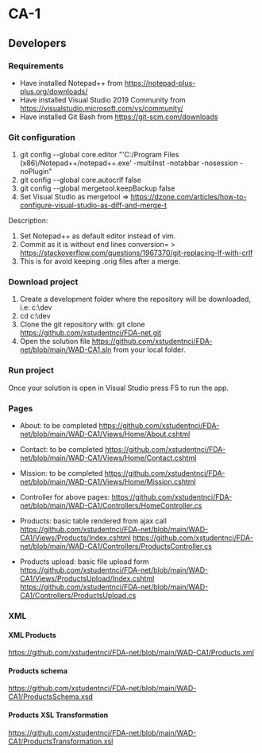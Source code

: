 # CA-1

## Developers
### Requirements
* Have installed Notepad++ from https://notepad-plus-plus.org/downloads/
* Have installed Visual Studio 2019 Community from https://visualstudio.microsoft.com/vs/community/
* Have installed Git Bash from https://git-scm.com/downloads

### Git configuration
1. git config --global core.editor "'C:/Program Files (x86)/Notepad++/notepad++.exe' -multiInst -notabbar -nosession -noPlugin"
2. git config --global core.autocrlf false
3. git config --global mergetool.keepBackup false
4. Set Visual Studio as mergetool => https://dzone.com/articles/how-to-configure-visual-studio-as-diff-and-merge-t

Description: 
1. Set Notepad++ as default editor instead of vim.
2. Commit as it is without end lines conversion= > https://stackoverflow.com/questions/1967370/git-replacing-lf-with-crlf
3. This is for avoid keeping .orig files after a merge.

### Download project
1. Create a development folder where the repository will be downloaded, i.e: c:\dev
2. cd c:\dev
3. Clone the git repository with: git clone https://github.com/xstudentnci/FDA-net.git
4. Open the solution file https://github.com/xstudentnci/FDA-net/blob/main/WAD-CA1.sln from your local folder.

### Run project
Once your solution is open in Visual Studio press F5 to run the app.

### Pages
* About: to be completed
https://github.com/xstudentnci/FDA-net/blob/main/WAD-CA1/Views/Home/About.cshtml
* Contact: to be completed
https://github.com/xstudentnci/FDA-net/blob/main/WAD-CA1/Views/Home/Contact.cshtml
* Mission: to be completed
https://github.com/xstudentnci/FDA-net/blob/main/WAD-CA1/Views/Home/Mission.cshtml
* Controller for above pages:
https://github.com/xstudentnci/FDA-net/blob/main/WAD-CA1/Controllers/HomeController.cs

* Products: basic table rendered from ajax call
https://github.com/xstudentnci/FDA-net/blob/main/WAD-CA1/Views/Products/Index.cshtml
https://github.com/xstudentnci/FDA-net/blob/main/WAD-CA1/Controllers/ProductsController.cs

* Products upload: basic file upload form
https://github.com/xstudentnci/FDA-net/blob/main/WAD-CA1/Views/ProductsUpload/Index.cshtml
https://github.com/xstudentnci/FDA-net/blob/main/WAD-CA1/Controllers/ProductsUpload.cs

### XML
#### XML Products
https://github.com/xstudentnci/FDA-net/blob/main/WAD-CA1/Products.xml
#### Products schema
https://github.com/xstudentnci/FDA-net/blob/main/WAD-CA1/ProductsSchema.xsd
#### Products XSL Transformation
https://github.com/xstudentnci/FDA-net/blob/main/WAD-CA1/ProductsTransformation.xsl
